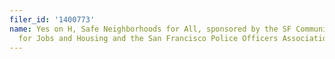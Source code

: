 ```yaml
---
filer_id: '1400773'
name: Yes on H, Safe Neighborhoods for All, sponsored by the SF Community Alliance
  for Jobs and Housing and the San Francisco Police Officers Association
---
```

